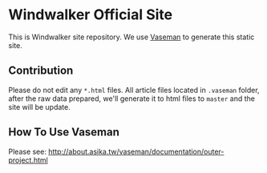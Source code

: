# Windwalker Official Site

This is Windwalker site repository. We use [Vaseman](http://asika32764.github.io/vaseman) to generate this static site.

## Contribution

Please do not edit any `*.html` files. All article files located in `.vaseman` folder, after the raw data prepared,
we'll generate it to html files to `master` and the site will be update.

## How To Use Vaseman

Please see: http://about.asika.tw/vaseman/documentation/outer-project.html
